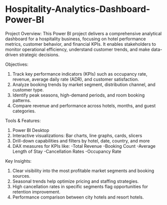 # Hospitality-Analytics-Dashboard-Power-BI
Project Overview: 
This Power BI project delivers a comprehensive analytical dashboard for a hospitality business, focusing on hotel performance metrics, customer behavior, and financial KPIs. It enables stakeholders to monitor operational efficiency, understand customer trends, and make data-driven strategic decisions.

Objectives:
1. Track key performance indicators (KPIs) such as occupancy rate, revenue, average daily rate (ADR), and customer satisfaction.
2. Analyze booking trends by market segment, distribution channel, and customer type.
3. Identify peak seasons, high-demand periods, and room booking patterns.
4. Compare revenue and performance across hotels, months, and guest categories.

Tools & Features:
1. Power BI Desktop
2. Interactive visualizations: Bar charts, line graphs, cards, slicers
3. Drill-down capabilities and filters by hotel, date, country, and more
4. DAX measures for KPIs like:
  -Total Revenue
  -Booking Count
  -Average Length of Stay
  -Cancellation Rates
  -Occupancy Rate

Key Insights:
1. Clear visibility into the most profitable market segments and booking sources.
2. Seasonal trends help optimize pricing and staffing strategies.
3. High cancellation rates in specific segments flag opportunities for retention improvement.
4. Performance comparison between city hotels and resort hotels.
